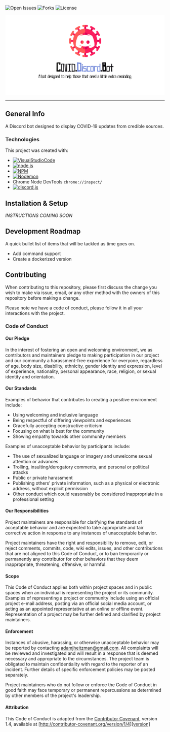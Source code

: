 ![Open Issues](https://img.shields.io/github/issues/AJHeitzman/covid-discord-bot) ![Forks](https://img.shields.io/github/forks/AJHeitzman/covid-discord-bot) ![License](https://img.shields.io/github/license/AJHeitzman/covid-discord-bot)

![alt text](https://github.com/AJHeitzman/covid-discord-bot/blob/main/assets/images/readme_header_image.png?raw=true)

---

## General Info
A Discord bot designed to display COVID-19 updates from credible sources.

### Technologies
This project was created with:
* [![VisualStudioCode](https://img.shields.io/badge/Visual_Studio_Code-v1.52.1-blueviolet?logo=visual-studio-code)](https://code.visualstudio.com/Download)
* [![node.js](https://img.shields.io/badge/node.js-v14.15.3-blueviolet?logo=node.js)](https://nodejs.org/en/)
* [![NPM](https://img.shields.io/badge/NPM-v6.14.9-blueviolet?logo=npm)](https://www.npmjs.com/)
* [![Nodemon](https://img.shields.io/badge/Nodemon-v2.0.6-blueviolet?logo=nodemon)](https://nodemon.io/)
* Chrome Node DevTools `chrome://inspect/`
* [![discord.js](https://img.shields.io/badge/discord.js-v12.5.1-blueviolet?logo=javascript)](https://discord.js.org)

## Installation & Setup

*INSTRUCTIONS COMING SOON*

## Development Roadmap
A quick bullet list of items that will be tackled as time goes on.
* Add command support
* Create a dockerized version

## Contributing
When contributing to this repository, please first discuss the change you wish to make via issue,
email, or any other method with the owners of this repository before making a change. 

Please note we have a code of conduct, please follow it in all your interactions with the project.

### Code of Conduct

#### Our Pledge

In the interest of fostering an open and welcoming environment, we as
contributors and maintainers pledge to making participation in our project and
our community a harassment-free experience for everyone, regardless of age, body
size, disability, ethnicity, gender identity and expression, level of experience,
nationality, personal appearance, race, religion, or sexual identity and
orientation.

#### Our Standards

Examples of behavior that contributes to creating a positive environment
include:

* Using welcoming and inclusive language
* Being respectful of differing viewpoints and experiences
* Gracefully accepting constructive criticism
* Focusing on what is best for the community
* Showing empathy towards other community members

Examples of unacceptable behavior by participants include:

* The use of sexualized language or imagery and unwelcome sexual attention or
advances
* Trolling, insulting/derogatory comments, and personal or political attacks
* Public or private harassment
* Publishing others' private information, such as a physical or electronic
  address, without explicit permission
* Other conduct which could reasonably be considered inappropriate in a
  professional setting

#### Our Responsibilities

Project maintainers are responsible for clarifying the standards of acceptable
behavior and are expected to take appropriate and fair corrective action in
response to any instances of unacceptable behavior.

Project maintainers have the right and responsibility to remove, edit, or
reject comments, commits, code, wiki edits, issues, and other contributions
that are not aligned to this Code of Conduct, or to ban temporarily or
permanently any contributor for other behaviors that they deem inappropriate,
threatening, offensive, or harmful.

#### Scope

This Code of Conduct applies both within project spaces and in public spaces
when an individual is representing the project or its community. Examples of
representing a project or community include using an official project e-mail
address, posting via an official social media account, or acting as an appointed
representative at an online or offline event. Representation of a project may be
further defined and clarified by project maintainers.

#### Enforcement

Instances of abusive, harassing, or otherwise unacceptable behavior may be
reported by contacting adamjheitzman@gmail.com. All
complaints will be reviewed and investigated and will result in a response that
is deemed necessary and appropriate to the circumstances. The project team is
obligated to maintain confidentiality with regard to the reporter of an incident.
Further details of specific enforcement policies may be posted separately.

Project maintainers who do not follow or enforce the Code of Conduct in good
faith may face temporary or permanent repercussions as determined by other
members of the project's leadership.

#### Attribution

This Code of Conduct is adapted from the [Contributor Covenant][homepage], version 1.4,
available at [http://contributor-covenant.org/version/1/4][version]

[homepage]: http://contributor-covenant.org
[version]: http://contributor-covenant.org/version/1/4/
